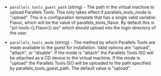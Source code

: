 <!-- Code generated from the comments of the ToolsConfig struct in builder/parallels/common/tools_config.go; DO NOT EDIT MANUALLY -->

-   `parallels_tools_guest_path` (string) - The path in the virtual machine to
upload Parallels Tools. This only takes effect if parallels_tools_mode
is "upload". This is a configuration
template that has a single
valid variable: Flavor, which will be the value of
parallels_tools_flavor. By default this is "prl-tools-{{.Flavor}}.iso"
which should upload into the login directory of the user.

-   `parallels_tools_mode` (string) - The method by which Parallels Tools are
made available to the guest for installation. Valid options are "upload",
"attach", or "disable". If the mode is "attach" the Parallels Tools ISO will
be attached as a CD device to the virtual machine. If the mode is "upload"
the Parallels Tools ISO will be uploaded to the path specified by
parallels_tools_guest_path. The default value is "upload".
